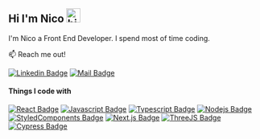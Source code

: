 ## Hi I'm Nico <img src="https://user-images.githubusercontent.com/1303154/88677602-1635ba80-d120-11ea-84d8-d263ba5fc3c0.gif" width="28px" height="28px" alt="hi">

I'm Nico a Front End Developer. I spend most of time coding.

:mailbox: Reach me out!

[![Linkedin Badge](https://img.shields.io/badge/-NicoMan-0e76a8?style=flat&labelColor=0e76a8&logo=linkedin&logoColor=white)](https://www.linkedin.com/in/nico-man/) [![Mail Badge](https://img.shields.io/badge/-NicoMan-c0392b?style=flat&labelColor=c0392b&logo=gmail&logoColor=white)](mailto:nicoman@gmail.com)

#### Things I code with

<!-- TODO: Make technologies links takes you to repositories -->

[![React Badge](https://img.shields.io/badge/-React-61DBFB?style=for-the-badge&labelColor=black&logo=react&logoColor=61DBFB)](#)
[![Javascript Badge](https://img.shields.io/badge/-Javascript-F0DB4F?style=for-the-badge&labelColor=black&logo=javascript&logoColor=F0DB4F)](#)
[![Typescript Badge](https://img.shields.io/badge/-Typescript-007acc?style=for-the-badge&labelColor=black&logo=typescript&logoColor=007acc)](#)
[![Nodejs Badge](https://img.shields.io/badge/-Nodejs-3C873A?style=for-the-badge&labelColor=black&logo=node.js&logoColor=3C873A)](#)
[![StyledComponents Badge](https://img.shields.io/badge/-Styled&nbsp;Components-DB7093?style=for-the-badge&labelColor=black&logo=styledcomponents&logoColor=DB7093)](#)
[![Next.js Badge](https://img.shields.io/badge/-Next.js-F5AE29?style=for-the-badge&labelColor=black&logo=next.js&logoColor=F5AE29)](#)
[![ThreeJS Badge](https://img.shields.io/badge/-ThreeJS-A9225C?style=for-the-badge&labelColor=black&logo=three.js&logoColor=A9225C)](#)
[![Cypress Badge](https://img.shields.io/badge/-Cypress-83B81A?style=for-the-badge&labelColor=black&logo=cypress&logoColor=83B81A)](#)
